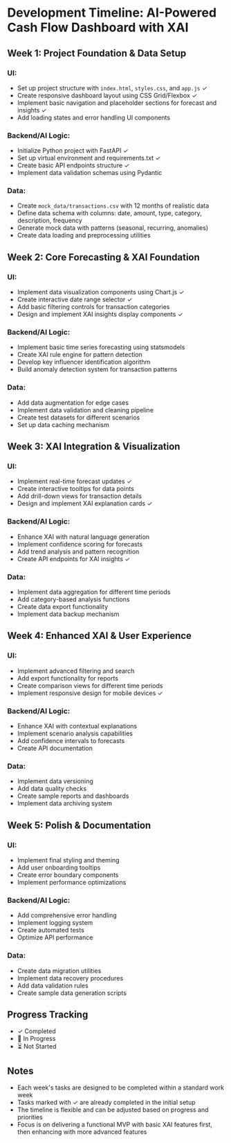 # Development Timeline: AI-Powered Cash Flow Dashboard with XAI

## Week 1: Project Foundation & Data Setup
### UI:
* Set up project structure with `index.html`, `styles.css`, and `app.js` ✓
* Create responsive dashboard layout using CSS Grid/Flexbox ✓
* Implement basic navigation and placeholder sections for forecast and insights ✓
* Add loading states and error handling UI components

### Backend/AI Logic:
* Initialize Python project with FastAPI ✓
* Set up virtual environment and requirements.txt ✓
* Create basic API endpoints structure ✓
* Implement data validation schemas using Pydantic

### Data:
* Create `mock_data/transactions.csv` with 12 months of realistic data
* Define data schema with columns: date, amount, type, category, description, frequency
* Generate mock data with patterns (seasonal, recurring, anomalies)
* Create data loading and preprocessing utilities

## Week 2: Core Forecasting & XAI Foundation
### UI:
* Implement data visualization components using Chart.js ✓
* Create interactive date range selector ✓
* Add basic filtering controls for transaction categories
* Design and implement XAI insights display components ✓

### Backend/AI Logic:
* Implement basic time series forecasting using statsmodels
* Create XAI rule engine for pattern detection
* Develop key influencer identification algorithm
* Build anomaly detection system for transaction patterns

### Data:
* Add data augmentation for edge cases
* Implement data validation and cleaning pipeline
* Create test datasets for different scenarios
* Set up data caching mechanism

## Week 3: XAI Integration & Visualization
### UI:
* Implement real-time forecast updates ✓
* Create interactive tooltips for data points
* Add drill-down views for transaction details
* Design and implement XAI explanation cards ✓

### Backend/AI Logic:
* Enhance XAI with natural language generation
* Implement confidence scoring for forecasts
* Add trend analysis and pattern recognition
* Create API endpoints for XAI insights ✓

### Data:
* Implement data aggregation for different time periods
* Add category-based analysis functions
* Create data export functionality
* Implement data backup mechanism

## Week 4: Enhanced XAI & User Experience
### UI:
* Implement advanced filtering and search
* Add export functionality for reports
* Create comparison views for different time periods
* Implement responsive design for mobile devices ✓

### Backend/AI Logic:
* Enhance XAI with contextual explanations
* Implement scenario analysis capabilities
* Add confidence intervals to forecasts
* Create API documentation

### Data:
* Implement data versioning
* Add data quality checks
* Create sample reports and dashboards
* Implement data archiving system

## Week 5: Polish & Documentation
### UI:
* Implement final styling and theming
* Add user onboarding tooltips
* Create error boundary components
* Implement performance optimizations

### Backend/AI Logic:
* Add comprehensive error handling
* Implement logging system
* Create automated tests
* Optimize API performance

### Data:
* Create data migration utilities
* Implement data recovery procedures
* Add data validation rules
* Create sample data generation scripts

## Progress Tracking
- ✓ Completed
- 🔄 In Progress
- ⏳ Not Started

## Notes
- Each week's tasks are designed to be completed within a standard work week
- Tasks marked with ✓ are already completed in the initial setup
- The timeline is flexible and can be adjusted based on progress and priorities
- Focus is on delivering a functional MVP with basic XAI features first, then enhancing with more advanced features 